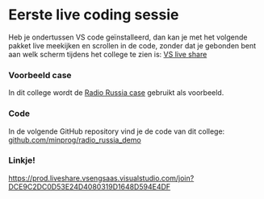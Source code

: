 # Eerste live coding sessie

Heb je ondertussen VS code geïnstalleerd, dan kan je met het volgende pakket live meekijken en scrollen in de code, zonder dat je gebonden bent aan welk scherm tijdens het college te zien is: [VS live share](https://marketplace.visualstudio.com/items?itemName=MS-vsliveshare.vsliveshare-pack)

### Voorbeeld case

In dit college wordt de [Radio Russia case](/cases/radio-russia) gebruikt als voorbeeld.

### Code

In de volgende GitHub repository vind je de code van dit college: [github.com/minprog/radio_russia_demo](https://github.com/minprog/radio_russia_demo/tree/college_1)

### Linkje!

<https://prod.liveshare.vsengsaas.visualstudio.com/join?DCE9C2DC0D53E24D4080319D1648D594E4DF>
